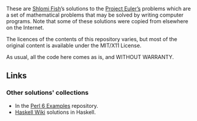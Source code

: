 These are [Shlomi Fish](http://www.shlomifish.org)’s solutions to
the [Project Euler’s](https://projecteuler.net/) problems which are a set of
mathematical problems that may be solved by writing computer programs.
Note that some of these solutions were copied from elsewhere on the Internet.

The licences of the contents of this repository varies, but most of the
original content is available under the MIT/X11 License.

As usual, all the code here comes as is, and WITHOUT WARRANTY.

## Links

### Other solutions' collections

* In the [Perl 6 Examples](https://github.com/perl6/perl6-examples/tree/master/categories/euler) repository.
* [Haskell Wiki](https://wiki.haskell.org/Euler_problems) solutions in Haskell.

